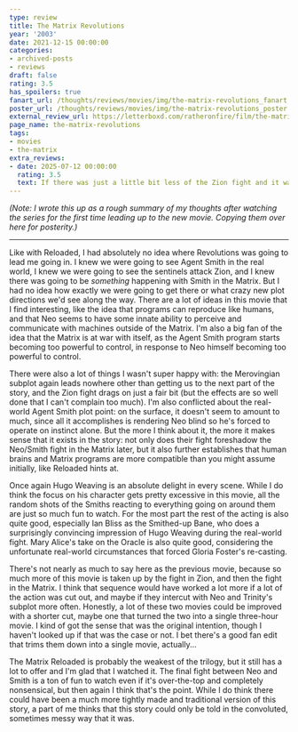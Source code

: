 ```yaml
---
type: review
title: The Matrix Revolutions
year: '2003'
date: 2021-12-15 00:00:00
categories:
- archived-posts
- reviews
draft: false
rating: 3.5
has_spoilers: true
fanart_url: /thoughts/reviews/movies/img/the-matrix-revolutions_fanart.png
poster_url: /thoughts/reviews/movies/img/the-matrix-revolutions_poster.png
external_review_url: https://letterboxd.com/ratheronfire/film/the-matrix-revolutions/
page_name: the-matrix-revolutions
tags:
- movies
- the-matrix
extra_reviews:
- date: 2025-07-12 00:00:00
  rating: 3.5
  text: If there was just a little bit less of the Zion fight and it wasn't all at once, it'd be on the same level as the rest of the series, instead of just being one of the greatest and most important movies of the 2000s.
---
```


*(Note: I wrote this up as a rough summary of my thoughts after watching the series for the first time leading up to the new movie. Copying them over here for posterity.)*

---

Like with Reloaded, I had absolutely no idea where Revolutions was going to lead me going in. I knew we were going to see Agent Smith in the real world, I knew we were going to see the sentinels attack Zion, and I knew there was going to be *something* happening with Smith in the Matrix. But I had no idea how exactly we were going to get there or what crazy new plot directions we'd see along the way. There are a lot of ideas in this movie that I find interesting, like the idea that programs can reproduce like humans, and that Neo seems to have some innate ability to perceive and communicate with machines outside of the Matrix. I'm also a big fan of the idea that the Matrix is at war with itself, as the Agent Smith program starts becoming too powerful to control, in response to Neo himself becoming too powerful to control.

There were also a lot of things I wasn't super happy with: the Merovingian subplot again leads nowhere other than getting us to the next part of the story, and the Zion fight drags on just a fair bit (but the effects are so well done that I can't complain too much). I'm also conflicted about the real-world Agent Smith plot point: on the surface, it doesn't seem to amount to much, since all it accomplishes is rendering Neo blind so he's forced to operate on instinct alone. But the more I think about it, the more it makes sense that it exists in the story: not only does their fight foreshadow the Neo/Smith fight in the Matrix later, but it also further establishes that human brains and Matrix programs are more compatible than you might assume initially, like Reloaded hints at.

Once again Hugo Weaving is an absolute delight in every scene. While I do think the focus on his character gets pretty excessive in this movie, all the random shots of the Smiths reacting to everything going on around them are just so much fun to watch. For the most part the rest of the acting is also quite good, especially Ian Bliss as the Smithed-up Bane, who does a surprisingly convincing impression of Hugo Weaving during the real-world fight. Mary Alice's take on the Oracle is also quite good, considering the unfortunate real-world circumstances that forced Gloria Foster's re-casting.

There's not nearly as much to say here as the previous movie, because so much more of this movie is taken up by the fight in Zion, and then the fight in the Matrix. I think that sequence would have worked a lot more if a lot of the action was cut out, and maybe if they intercut with Neo and Trinity's subplot more often. Honestly, a lot of these two movies could be improved with a shorter cut, maybe one that turned the two into a single three-hour movie. I kind of got the sense that was the original intention, though I haven't looked up if that was the case or not. I bet there's a good fan edit that trims them down into a single movie, actually...

The Matrix Reloaded is probably the weakest of the trilogy, but it still has a lot to offer and I'm glad that I watched it. The final fight between Neo and Smith is a ton of fun to watch even if it's over-the-top and completely nonsensical, but then again I think that's the point. While I do think there could have been a much more tightly made and traditional version of this story, a part of me thinks that this story could only be told in the convoluted, sometimes messy way that it was.

